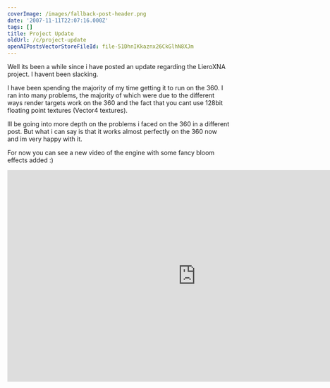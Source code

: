 ```yaml
---
coverImage: /images/fallback-post-header.png
date: '2007-11-11T22:07:16.000Z'
tags: []
title: Project Update
oldUrl: /c/project-update
openAIPostsVectorStoreFileId: file-51DhnIKkaznx26CkGlhN8XJm
---
```


Well its been a while since i have posted an update regarding the LieroXNA project. I havent been slacking.

<!-- more -->

I have been spending the majority of my time getting it to run on the 360\. I ran into many problems, the majority of which were due to the different ways render targets work on the 360 and the fact that you cant use 128bit floating point textures (Vector4 textures).

Ill be going into more depth on the problems i faced on the 360 in a different post. But what i can say is that it works almost perfectly on the 360 now and im very happy with it.

For now you can see a new video of the engine with some fancy bloom effects added :)

<iframe width="853" height="480" src="https://www.youtube.com/embed/MocF1IU-5dc" frameborder="0" allow="accelerometer; autoplay; clipboard-write; encrypted-media; gyroscope; picture-in-picture"  allowfullscreen></iframe>
